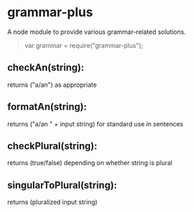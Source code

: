 # grammar-plus
A node module to provide various grammar-related solutions.
>var grammar = require("grammar-plus");

## checkAn(string):
returns ("a/an") as appropriate
  
## formatAn(string):
returns ("a/an " + input string) for standard use in sentences
  
## checkPlural(string):
returns (true/false) depending on whether string is plural
  
## singularToPlural(string):
returns (pluralized input string)
